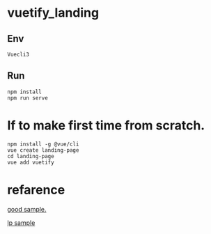 # vuetify_landing

## Env

```
Vuecli3
```

## Run

```
npm install
npm run serve

```


# If to make first time from scratch.

```
npm install -g @vue/cli
vue create landing-page
cd landing-page
vue add vuetify

```

# refarence

[good sample.](https://codesandbox.io/s/xvlq0l2qnq)

[lp sample](https://github.com/vuetifyjs/parallax-starter)

